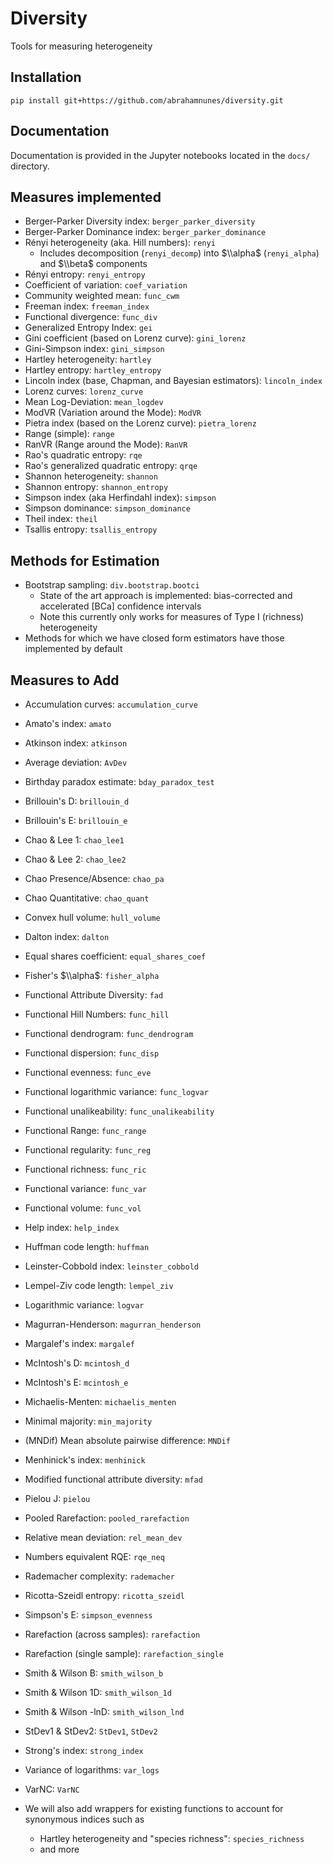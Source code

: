 
# Diversity
Tools for measuring heterogeneity

## Installation

```
pip install git+https://github.com/abrahamnunes/diversity.git
```

## Documentation

Documentation is provided in the Jupyter notebooks located in the `docs/` directory.

## Measures implemented

- Berger-Parker Diversity index: `berger_parker_diversity`
- Berger-Parker Dominance index: `berger_parker_dominance`
- Rényi heterogeneity (aka. Hill numbers): `renyi`
    - Includes decomposition (`renyi_decomp`) into $\\alpha$ (`renyi_alpha`) and $\\beta$ components
- Rényi entropy: `renyi_entropy`
- Coefficient of variation: `coef_variation`
- Community weighted mean: `func_cwm`
- Freeman index: `freeman_index`
- Functional divergence: `func_div`
- Generalized Entropy Index: `gei`
- Gini coefficient (based on Lorenz curve): `gini_lorenz`
- Gini-Simpson index: `gini_simpson`
- Hartley heterogeneity: `hartley`
- Hartley entropy: `hartley_entropy`
- Lincoln index (base, Chapman, and Bayesian estimators): `lincoln_index`
- Lorenz curves: `lorenz_curve`
- Mean Log-Deviation: `mean_logdev`
- ModVR (Variation around the Mode): `ModVR`
- Pietra index (based on the Lorenz curve): `pietra_lorenz`
- Range (simple): `range`
- RanVR (Range around the Mode): `RanVR`
- Rao's quadratic entropy: `rqe`
- Rao's generalized quadratic entropy: `qrqe`
- Shannon heterogeneity: `shannon`
- Shannon entropy: `shannon_entropy`
- Simpson index (aka Herfindahl index): `simpson`
- Simpson dominance: `simpson_dominance`
- Theil index: `theil`
- Tsallis entropy: `tsallis_entropy`

## Methods for Estimation

- Bootstrap sampling: `div.bootstrap.bootci`
    - State of the art approach is implemented: bias-corrected and accelerated [BCa] confidence intervals
    - Note this currently only works for measures of Type I (richness) heterogeneity
- Methods for which we have closed form estimators have those implemented by default

## Measures to Add

- Accumulation curves: `accumulation_curve`
- Amato's index: `amato`
- Atkinson index: `atkinson`
- Average deviation: `AvDev`
- Birthday paradox estimate: `bday_paradox_test`
- Brillouin's D: `brillouin_d`
- Brillouin's E: `brillouin_e`
- Chao & Lee 1: `chao_lee1`
- Chao & Lee 2: `chao_lee2`
- Chao Presence/Absence: `chao_pa`
- Chao Quantitative: `chao_quant`
- Convex hull volume: `hull_volume`
- Dalton index: `dalton`
- Equal shares coefficient: `equal_shares_coef`
- Fisher's $\\alpha$: `fisher_alpha`
- Functional Attribute Diversity: `fad`
- Functional Hill Numbers: `func_hill`
- Functional dendrogram: `func_dendrogram`
- Functional dispersion: `func_disp`
- Functional evenness: `func_eve`
- Functional logarithmic variance: `func_logvar`
- Functional unalikeability: `func_unalikeability`
- Functional Range: `func_range`
- Functional regularity: `func_reg`
- Functional richness: `func_ric`
- Functional variance: `func_var`
- Functional volume: `func_vol`
- Help index: `help_index`
- Huffman code length: `huffman`
- Leinster-Cobbold index: `leinster_cobbold`
- Lempel-Ziv code length: `lempel_ziv`
- Logarithmic variance: `logvar`
- Magurran-Henderson: `magurran_henderson`
- Margalef's index: `margalef`
- McIntosh's D: `mcintosh_d`
- McIntosh's E: `mcintosh_e`
- Michaelis-Menten: `michaelis_menten`
- Minimal majority: `min_majority`
- (MNDif) Mean absolute pairwise difference: `MNDif`
- Menhinick's index: `menhinick`
- Modified functional attribute diversity: `mfad`
- Pielou J: `pielou`
- Pooled Rarefaction: `pooled_rarefaction`
- Relative mean deviation: `rel_mean_dev`
- Numbers equivalent RQE: `rqe_neq`
- Rademacher complexity: `rademacher`
- Ricotta-Szeidl entropy: `ricotta_szeidl`
- Simpson's E: `simpson_evenness`
- Rarefaction (across samples): `rarefaction`
- Rarefaction (single sample): `rarefaction_single`
- Smith & Wilson B: `smith_wilson_b`
- Smith & Wilson 1D: `smith_wilson_1d`
- Smith & Wilson -lnD: `smith_wilson_lnd`
- StDev1 & StDev2: `StDev1`, `StDev2`
- Strong's index: `strong_index`
- Variance of logarithms: `var_logs`
- VarNC: `VarNC`

- We will also add wrappers for existing functions to account for synonymous indices such as
    - Hartley heterogeneity and "species richness": `species_richness`
    - and more
